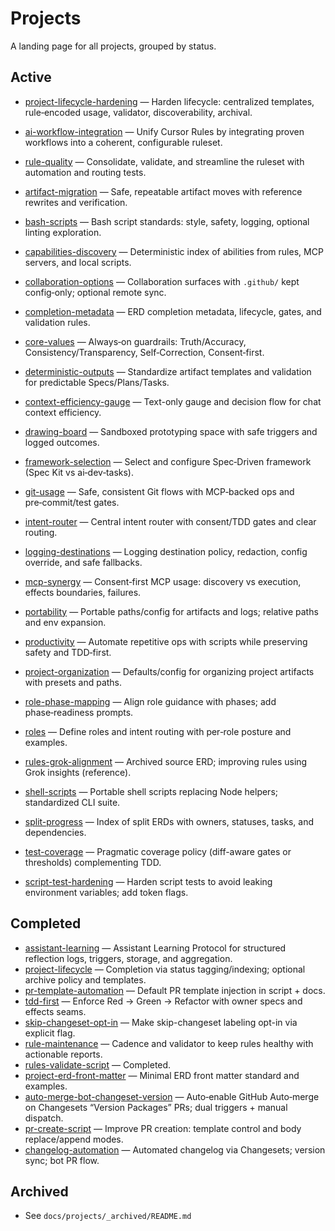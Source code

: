 # Projects

A landing page for all projects, grouped by status.

## Active

- [project-lifecycle-hardening](./project-lifecycle-hardening/erd.md) — Harden lifecycle: centralized templates, rule‑encoded usage, validator, discoverability, archival.
- [ai-workflow-integration](./ai-workflow-integration/erd.md) — Unify Cursor Rules by integrating proven workflows into a coherent, configurable ruleset.
- [rule-quality](./rule-quality/erd.md) — Consolidate, validate, and streamline the ruleset with automation and routing tests.
- [artifact-migration](./artifact-migration/erd.md) — Safe, repeatable artifact moves with reference rewrites and verification.
- [bash-scripts](./bash-scripts/erd.md) — Bash script standards: style, safety, logging, optional linting exploration.
- [capabilities-discovery](./capabilities-discovery/erd.md) — Deterministic index of abilities from rules, MCP servers, and local scripts.
- [collaboration-options](./collaboration-options/erd.md) — Collaboration surfaces with `.github/` kept config‑only; optional remote sync.
- [completion-metadata](./completion-metadata/erd.md) — ERD completion metadata, lifecycle, gates, and validation rules.
- [core-values](./core-values/erd.md) — Always‑on guardrails: Truth/Accuracy, Consistency/Transparency, Self‑Correction, Consent‑first.
- [deterministic-outputs](./deterministic-outputs/erd.md) — Standardize artifact templates and validation for predictable Specs/Plans/Tasks.
- [context-efficiency-gauge](./context-efficiency-gauge/erd.md) — Text-only gauge and decision flow for chat context efficiency.
- [drawing-board](./drawing-board/erd.md) — Sandboxed prototyping space with safe triggers and logged outcomes.
- [framework-selection](./framework-selection/erd.md) — Select and configure Spec‑Driven framework (Spec Kit vs ai‑dev‑tasks).
- [git-usage](./git-usage/erd.md) — Safe, consistent Git flows with MCP‑backed ops and pre‑commit/test gates.
- [intent-router](./intent-router/erd.md) — Central intent router with consent/TDD gates and clear routing.
- [logging-destinations](./logging-destinations/erd.md) — Logging destination policy, redaction, config override, and safe fallbacks.
- [mcp-synergy](./mcp-synergy/erd.md) — Consent‑first MCP usage: discovery vs execution, effects boundaries, failures.
- [portability](./portability/erd.md) — Portable paths/config for artifacts and logs; relative paths and env expansion.
- [productivity](./productivity/erd.md) — Automate repetitive ops with scripts while preserving safety and TDD‑first.
- [project-organization](./project-organization/erd.md) — Defaults/config for organizing project artifacts with presets and paths.
- [role-phase-mapping](./role-phase-mapping/erd.md) — Align role guidance with phases; add phase‑readiness prompts.
- [roles](./roles/erd.md) — Define roles and intent routing with per‑role posture and examples.

- [rules-grok-alignment](./rules-grok-alignment/erd.md) — Archived source ERD; improving rules using Grok insights (reference).
- [shell-scripts](./shell-scripts/erd.md) — Portable shell scripts replacing Node helpers; standardized CLI suite.
- [split-progress](./split-progress/erd.md) — Index of split ERDs with owners, statuses, tasks, and dependencies.
- [test-coverage](./test-coverage/erd.md) — Pragmatic coverage policy (diff-aware gates or thresholds) complementing TDD.
- [script-test-hardening](./script-test-hardening/erd.md) — Harden script tests to avoid leaking environment variables; add token flags.

## Completed

- [assistant-learning](_archived/2025/assistant-learning/erd.md) — Assistant Learning Protocol for structured reflection logs, triggers, storage, and aggregation.
- [project-lifecycle](_archived/2025/project-lifecycle/erd.md) — Completion via status tagging/indexing; optional archive policy and templates.
- [pr-template-automation](_archived/2025/pr-template-automation/erd.md) — Default PR template injection in script + docs.
- [tdd-first](_archived/2025/tdd-first/erd.md) — Enforce Red → Green → Refactor with owner specs and effects seams.
- [skip-changeset-opt-in](_archived/2025/skip-changeset-opt-in/erd.md) — Make skip-changeset labeling opt-in via explicit flag.
- [rule-maintenance](_archived/2025/rule-maintenance/erd.md) — Cadence and validator to keep rules healthy with actionable reports.
- [rules-validate-script](_archived/2025/rules-validate-script/erd.md) — Completed.
- [project-erd-front-matter](_archived/2025/project-erd-front-matter/erd.md) — Minimal ERD front matter standard and examples.
- [auto-merge-bot-changeset-version](_archived/2025/auto-merge-bot-changeset-version/erd.md) — Auto‑enable GitHub Auto‑merge on Changesets “Version Packages” PRs; dual triggers + manual dispatch.
- [pr-create-script](_archived/2025/pr-create-script/erd.md) — Improve PR creation: template control and body replace/append modes.
- [changelog-automation](_archived/2025/changelog-automation/erd.md) — Automated changelog via Changesets; version sync; bot PR flow.

## Archived

- See `docs/projects/_archived/README.md`
